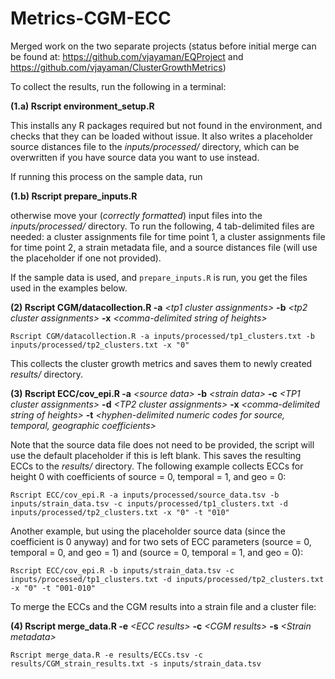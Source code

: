 Metrics-CGM-ECC
================

Merged work on the two separate projects (status before initial merge
can be found at: <https://github.com/vjayaman/EQProject> and
<https://github.com/vjayaman/ClusterGrowthMetrics>)

To collect the results, run the following in a terminal:

**(1.a) Rscript environment\_setup.R**

This installs any R packages required but not found in the environment,
and checks that they can be loaded without issue. It also writes a
placeholder source distances file to the *inputs/processed/* directory,
which can be overwritten if you have source data you want to use
instead.

If running this process on the sample data, run

**(1.b) Rscript prepare\_inputs.R**

otherwise move your (*correctly formatted*) input files into the
*inputs/processed/* directory. To run the following, 4 tab-delimited
files are needed: a cluster assignments file for time point 1, a cluster
assignments file for time point 2, a strain metadata file, and a source
distances file (will use the placeholder if one not provided).

If the sample data is used, and `prepare_inputs.R` is run, you get the
files used in the examples below.

**(2) Rscript CGM/datacollection.R -a** *\<tp1 cluster assignments\>*
**-b** *\<tp2 cluster assignments\>* **-x** *\<comma-delimited string of
heights\>*

`Rscript CGM/datacollection.R -a inputs/processed/tp1_clusters.txt -b
inputs/processed/tp2_clusters.txt -x "0"`

This collects the cluster growth metrics and saves them to newly created
*results/* directory.

**(3) Rscript ECC/cov\_epi.R -a** *\<source data\>* **-b** *\<strain
data\>* **-c** *\<TP1 cluster assignments\>* **-d** *\<TP2 cluster
assignments\>* **-x** *\<comma-delimited string of heights\>* **-t**
*\<hyphen-delimited numeric codes for source, temporal, geographic
coefficients\>*

Note that the source data file does not need to be provided, the script
will use the default placeholder if this is left blank. This saves the
resulting ECCs to the *results/* directory. The following example
collects ECCs for height 0 with coefficients of source = 0, temporal =
1, and geo = 0:

`Rscript ECC/cov_epi.R -a inputs/processed/source_data.tsv -b
inputs/strain_data.tsv -c inputs/processed/tp1_clusters.txt -d
inputs/processed/tp2_clusters.txt -x "0" -t "010"`

Another example, but using the placeholder source data (since the
coefficient is 0 anyway) and for two sets of ECC parameters (source = 0,
temporal = 0, and geo = 1) and (source = 0, temporal = 1, and geo = 0):

`Rscript ECC/cov_epi.R -b inputs/strain_data.tsv -c
inputs/processed/tp1_clusters.txt -d inputs/processed/tp2_clusters.txt
-x "0" -t "001-010"`

To merge the ECCs and the CGM results into a strain file and a cluster
file:

**(4) Rscript merge\_data.R -e** *\<ECC results\>* **-c** *\<CGM
results\>* **-s** *\<Strain metadata\>*

`Rscript merge_data.R -e results/ECCs.tsv -c
results/CGM_strain_results.txt -s inputs/strain_data.tsv`
